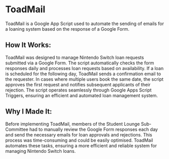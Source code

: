 # ToadMail

ToadMail is a Google App Script used to automate the sending of emails for a loaning system based on the response of a Google Form.

## How It Works:

ToadMail was designed to manage Nintendo Switch loan requests submitted via a Google Form. The script automatically checks the form responses daily and processes loan requests based on availability. If a loan is scheduled for the following day, ToadMail sends a confirmation email to the requester. In cases where multiple users book the same date, the script approves the first request and notifies subsequent applicants of their rejection. The script operates seamlessly through Google Apps Script Triggers, ensuring an efficient and automated loan management system.

## Why I Made It:

Before implementing ToadMail, members of the Student Lounge Sub-Committee had to manually review the Google Form responses each day and send the necessary emails for loan approvals and rejections. This process was time-consuming and could be easily optimised. ToadMail automates these tasks, ensuring a more efficient and reliable system for managing Nintendo Switch loans.




